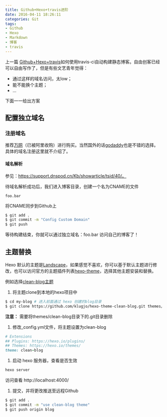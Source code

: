 ```yaml
---
title: Github+Hexo+travis进阶
date: 2016-04-11 18:26:11
categories: Git
tags:
- Github
- Hexo
- Markdown
- 博客
- travis
---
```


上一篇 [Github+Hexo+travis](http://wangsheng.github.io/2016/04/07/Github-Hexo-travis/)如何使用travis-ci自动构建静态博客。自由创客已经可以自由写作了，但是有些文艺青年觉得：

- 通过这样的域名访问，太low；
- 能不能换个主题；
- ...

下面一一给出方案

## 配置独立域名

### 注册域名

推荐[万网](http://www.net.cn/)（已被阿里收购）进行购买。当然国外的话[godaddy](https://www.godaddy.com/)也是不错的选择。具体的域名注册这里就不介绍了。

#### 域名解析

参见：https://support.dnspod.cn/Kb/showarticle/tsid/40/。

待域名解析成功后，我们进入博客目录，创建一个名为CNAME的文件

``` 
foo.bar
```

将CNAME同步到Github上

``` bash
$ git add .
$ git commit -m "Config Custom Domain"
$ git push
```

等待构建结束，你就可以通过独立域名：foo.bar 访问自己的博客了！

## 主题替换

Hexo 默认的主题是[Landscape](https://hexo.io/hexo-theme-landscape/)，如果感觉不喜欢，你可以基于默认主题进行修改，也可以访问官方的主题插件列表[hexo-theme](https://hexo.io/themes)，选择其他主题安装和替换。

例如选择[clean-blog主题](http://www.codeblocq.com/assets/projects/hexo-theme-clean-blog/)

1. 将主题clone到本地的hexo项目中

  ``` bash
  $ cd my-blog # 进入前面通过 hexo 创建的blog目录
  $ git clone https://github.com/klugjo/hexo-theme-clean-blog.git themes/clean-blog
  ```
  **注意：** 需要将themes/clean-blog目录下的.git目录删除

1. 修改_config.yml文件，将主题设置为clean-blog

  ``` ruby
  # Extensions
  ## Plugins: https://hexo.io/plugins/
  ## Themes: https://hexo.io/themes/
  theme: clean-blog
  ```

1. 启动 hexo 服务器，查看是否生效

  ``` bash
  hexo server
  ```
  访问查看 http://localhost:4000/

1. 提交，并将更改推送至远程Github

  ``` bash
  $ git add .
  $ git commit -m "use clean-blog theme"
  $ git push origin blog
  ```
